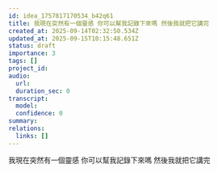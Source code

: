 ```yaml
---
id: idea_1757817170534_b42q61
title: 我現在突然有一個靈感 你可以幫我記錄下來嗎 然後我就把它講完
created_at: 2025-09-14T02:32:50.534Z
updated_at: 2025-09-15T10:15:48.651Z
status: draft
importance: 3
tags: []
project_id: 
audio:
  url: 
  duration_sec: 0
transcript:
  model: 
  confidence: 0
summary: 
relations:
  links: []
---
```





我現在突然有一個靈感 你可以幫我記錄下來嗎 然後我就把它講完